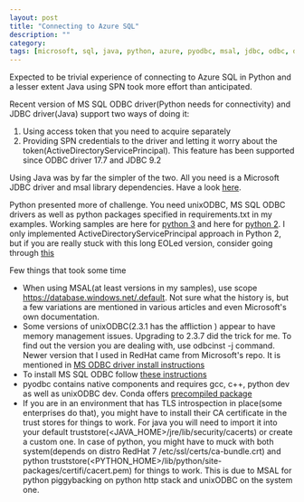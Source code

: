 ```yaml
---
layout: post
title: "Connecting to Azure SQL"
description: ""
category:
tags: [microsoft, sql, java, python, azure, pyodbc, msal, jdbc, odbc, development, linux]
---
```


Expected to be trivial experience of connecting to Azure SQL in Python and a lesser extent Java using SPN took more effort than anticipated. 

Recent version of MS SQL ODBC driver(Python needs for connectivity) and JDBC driver(Java) support two ways of doing it:
1. Using access token that you need to acquire separately
2. Providing SPN credentials to the driver and letting it worry about the token(ActiveDirectoryServicePrincipal). This feature has been supported since ODBC driver 17.7 and JDBC 9.2

Using Java was by far the simpler of the two. All you need is a Microsoft JDBC driver and msal library dependencies. Have a look [here](https://github.com/arykov/azure-sql-spn-samples/tree/main/java-sample).

Python presented more of challenge. You need unixODBC, MS SQL ODBC drivers as well as python packages specified in requirements.txt in my examples. Working samples are here for [python 3](https://github.com/arykov/azure-sql-spn-samples/tree/main/python3-sample) and here for [python 2](https://github.com/arykov/azure-sql-spn-samples/tree/main/python2-sample). I only implemented ActiveDirectoryServicePrincipal approach in Python 2, but if you are really stuck with this long EOLed version, consider going through [this](https://github.com/mkleehammer/pyodbc/issues/228)

Few things that took some time
- When using MSAL(at least versions in my samples), use scope https://database.windows.net/.default. Not sure what the history is, but a few variations are mentioned in various articles and even Microsoft's own documentation.
- Some versions of unixODBC(2.3.1 has the affliction ) appear to have memory management issues. Upgrading to 2.3.7 did the trick for me. To find out the version you are dealing with, use odbcinst -j command. Newer version that I used in RedHat came from Microsoft's repo. It is mentioned in [MS ODBC driver install instructions](https://docs.microsoft.com/en-us/sql/connect/odbc/linux-mac/installing-the-microsoft-odbc-driver-for-sql-server)
- To install MS SQL ODBC follow [these instructions](https://docs.microsoft.com/en-us/sql/connect/odbc/linux-mac/installing-the-microsoft-odbc-driver-for-sql-server)
- pyodbc contains native components and requires gcc, c++, python dev as well as unixODBC dev. Conda offers [precompiled package](https://anaconda.org/anaconda/pyodbc)
- If you are in an environment that has TLS introspection in place(some enterprises do that), you might have to install their CA certificate in the trust stores for things to work. For java you will need to import it into your default truststore(<JAVA_HOME>/jre/lib/security/cacerts) or create a custom one. In case of python, you might have to muck with both system(depends on distro RedHat 7 /etc/ssl/certs/ca-bundle.crt) and python truststore(<PYTHON_HOME>/lib/python<version>/site-packages/certifi/cacert.pem) for things to work. This is due to MSAL for python piggybacking on python http stack and unixODBC on the system one.